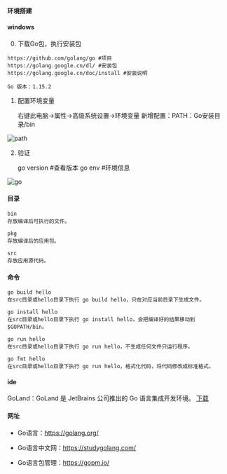 #### 环境搭建

#### windows

0. 下载Go包，执行安装包
````
https://github.com/golang/go #项目
https://golang.google.cn/dl/ #安装包
https://golang.google.cn/doc/install #安装说明

Go 版本：1.15.2
````

1.  配置环境变量


    右键此电脑->属性->高级系统设置->环境变量
    新增配置：PATH：Go安装目录/bin

![path](https://github.com/mylafe/golang-study/blob/master/image/0-0.jpg)

2. 验证
    
    
    go version #查看版本
    go env #环境信息

![go](https://github.com/mylafe/golang-study/blob/master/image/0-1.jpg)

#### 目录

    bin
    存放编译后可执行的文件。
    
    pkg
    存放编译后的应用包。
    
    src
    存放应用源代码。

#### 命令

    go build hello
    在src目录或hello目录下执行 go build hello，只在对应当前目录下生成文件。
    
    go install hello
    在src目录或hello目录下执行 go install hello，会把编译好的结果移动到 $GOPATH/bin。
    
    go run hello
    在src目录或hello目录下执行 go run hello，不生成任何文件只运行程序。
    
    go fmt hello
    在src目录或hello目录下执行 go run hello，格式化代码，将代码修改成标准格式。
 
#### ide

GoLand：GoLand 是 JetBrains 公司推出的 Go 语言集成开发环境。
[下载](http://c.biancheng.net/view/6124.html)
 
#### 网址
 
- Go语言：https://golang.org/

- Go语言中文网：https://studygolang.com/
 
- Go语言包管理：https://gopm.io/
 
